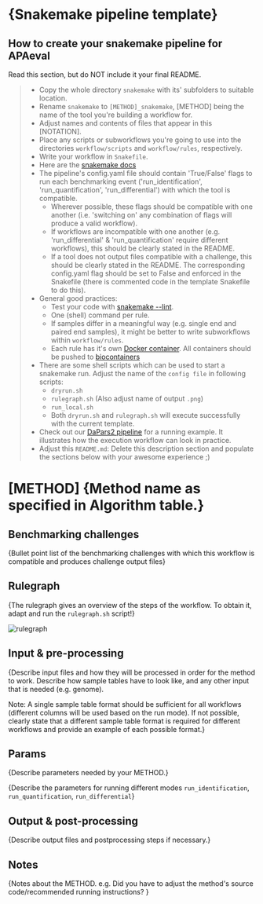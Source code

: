 # {Snakemake pipeline template}

## How to create your snakemake pipeline for APAeval
Read this section, but do NOT include it your final README.
> * Copy the whole directory `snakemake` with its' subfolders to suitable location.
> * Rename `snakemake` to `[METHOD]_snakemake`, [METHOD] being the name of the tool you're building a workflow for.
> * Adjust names and contents of files that appear in this [NOTATION].
> * Place any scripts or subworkflows you're going to use into the directories `workflow/scripts` and `workflow/rules`, respectively.
> * Write your workflow in `Snakefile`.
> * Here are the [snakemake docs](https://snakemake.readthedocs.io/en/stable/index.html)
> * The pipeline's config.yaml file should contain 'True/False' flags to run each benchmarking event ('run_identification', 'run_quantification', 'run_differential') with which the tool is compatible.
>     * Wherever possible, these flags should be compatible with one another (i.e. 'switching on' any combination of flags will produce a valid workflow).
>     * If workflows are incompatible with one another (e.g. 'run_differential' & 'run_quantification' require different workflows), this should be clearly stated in the README.
>     * If a tool does not output files compatible with a challenge, this should be clearly stated in the README. The  corresponding config.yaml flag should be set to False and enforced in the Snakefile (there is commented code in the template Snakefile to do this).
> * General good practices:
>     * Test your code with [snakemake --lint](https://snakemake.readthedocs.io/en/stable/snakefiles/writing_snakefiles.html#best-practices).
>     * One (shell) command per rule.
>     * If samples differ in a meaningful way (e.g. single end and paired end samples), it might be better to write subworkflows within `workflow/rules`.
>     * Each rule has it's own [Docker container](https://www.docker.com/resources/what-container). All containers should be pushed to [biocontainers](https://biocontainers-edu.readthedocs.io/en/latest/index.html)
> * There are some shell scripts which can be used to start a snakemake run. Adjust the name of the `config file` in following scripts:
>     * `dryrun.sh`
>     * `rulegraph.sh` (Also adjust name of output `.png`)
>     * `run_local.sh`
>     * Both `dryrun.sh` and `rulegraph.sh` will execute successfully with the current template.
> * Check out our [DaPars2 pipeline][dapars2-mwf] for a running example. It illustrates how the execution workflow can look in practice.
> * Adjust this `README.md`: Delete this description section and populate the sections below with your awesome experience ;)

# [METHOD] {Method name as specified in Algorithm table.}

## Benchmarking challenges

{Bullet point list of the benchmarking challenges with which this workflow is compatible and produces challenge output files}

## Rulegraph

{The rulegraph gives an overview of the steps of the workflow. To obtain it, adapt and run the `rulegraph.sh` script!}

![rulegraph](rulegraph.[METHOD].png)

## Input & pre-processing

{Describe input files and how they will be processed in order for the method to work. Describe how sample tables have to look like, and any other input that is needed (e.g. genome).

Note: A single sample table format should be sufficient for all workflows (different columns will be used based on the run mode). If not possible, clearly state that a different sample table format is required for different workflows and provide an example of each possible format.}

## Params

{Describe parameters needed by your METHOD.}

{Describe the parameters for running different modes `run_identification`, `run_quantification`, `run_differential`}

## Output & post-processing

{Describe output files and postprocessing steps if necessary.}

## Notes

{Notes about the METHOD.
e.g. Did you have to adjust the method's source code/recommended running instructions?
}

[dapars2-mwf]: ../../../method_workflows/DaPars2/Dapars2_snakemake/README.md